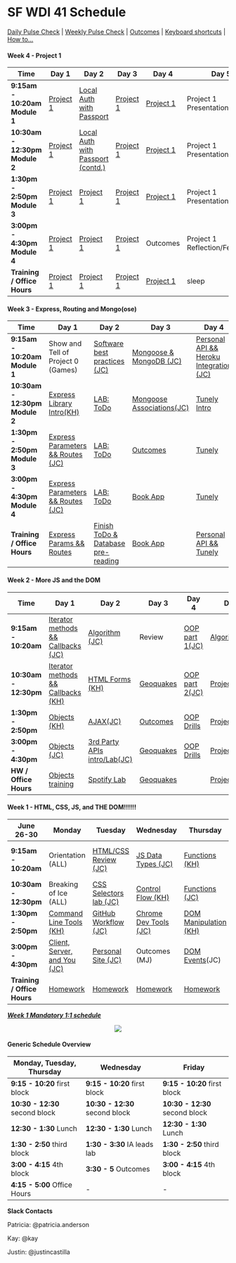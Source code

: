 
# SF WDI 41 Schedule

[Daily Pulse Check](https://docs.google.com/forms/d/e/1FAIpQLSe7KpquxAEpvf5gCdfEbt4RIFbmkiTKL8i_-P_9bcvG5zxnQQ/viewform?usp=sf_link)  |  [Weekly Pulse Check](https://docs.google.com/forms/d/e/1FAIpQLSdxQZMEgy4TwwWNGDWn5aRFEj5CEZW9a6oNOVCg69ReP3-U6w/viewform?usp=sf_link)  |  [Outcomes](https://github.com/sf-wdi-39/outcomes/wiki)  |  [Keyboard shortcuts](https://github.com/SF-WDI-LABS/how-to/blob/master/keyboard-shorcuts.md)  |  [How to...](https://github.com/SF-WDI-LABS/how-to)

#### Week 4 - Project 1
<table><thead>
<tr>
<th>Time</th>
<th>Day 1</th>
<th>Day 2</th>
<th>Day 3</th>
<th>Day 4</th>
<th>Day  5</th>
</tr>
</thead><tbody>
<tr>
<td><strong>9:15am - 10:20am Module 1</strong></td>
<td><a href="https://github.com/sf-wdi-36/project-01">Project 1</a></td>
<td><a href="https://github.com/SF-WDI-LABS/node-express-local-auth">Local Auth with Passport</a></td>

<td><a href="https://github.com/sf-wdi-36/project-01">Project 1</a></td>
<td><a href="https://github.com/sf-wdi-36/project-01">Project 1</a></td>
<td>Project 1 Presentations</td>
</tr>
<tr>
<td><strong>10:30am - 12:30pm Module 2</strong></td>
<td><a href="https://github.com/sf-wdi-36/project-01">Project 1</a></td>
<td><a href="https://github.com/SF-WDI-LABS/node-express-local-auth">Local Auth with Passport (contd.)</a></td>

<td><a href="https://github.com/sf-wdi-36/project-01">Project 1</a></td>
<td><a href="https://github.com/sf-wdi-36/project-01">Project 1</a></td>
<td>Project 1 Presentations</td>
</tr>
<tr>
<td><strong>1:30pm - 2:50pm Module 3</strong></td>
<td><a href="https://github.com/sf-wdi-36/project-01">Project 1</a></td>
<td><a href="https://github.com/sf-wdi-36/project-01">Project 1</a></td>
<td><a href="https://github.com/sf-wdi-36/project-01">Project 1</a></td>
<td><a href="https://github.com/sf-wdi-36/project-01">Project 1</a></td>
<td>Project 1 Presentations</td>
</tr>
<tr>
<td><strong>3:00pm - 4:30pm Module 4</strong></td>
<td><a href="https://github.com/sf-wdi-36/project-01">Project 1</a></td>
<td><a href="https://github.com/sf-wdi-36/project-01">Project 1</a></td>
<td><a href="https://github.com/sf-wdi-36/project-01">Project 1</a></td>
<td>Outcomes</td>
<td>Project 1 Reflection/Feedback</td>
</tr>
<tr>
<td><strong>Training / Office Hours</strong></td>
<td><a href="https://github.com/sf-wdi-36/project-01">Project 1</a></td>
<td><a href="https://github.com/sf-wdi-36/project-01">Project 1</a></td>
<td><a href="https://github.com/sf-wdi-36/project-01">Project 1</a></td>
<td><a href="https://github.com/sf-wdi-36/project-01">Project 1</a></td>
<td>sleep</td>
</tr>
</tbody></table>

#### Week 3 - Express, Routing and Mongo(ose)
<table><thead>
<tr>
<th>Time</th>
<th>Day 1</th>
<th>Day 2</th>
<th>Day 3</th>
<th>Day 4</th>
<th>Day  5</th>
</tr>
</thead><tbody>
<tr>
<td><strong>9:15am - 10:20am Module 1</strong></td>
<td>Show and Tell of Project 0 (Games)</td>
<td><a href="https://github.com/sf-wdi-labs/software-development-best-practices">Software best practices (JC)</a></td>
<td><a href="https://github.com/sf-wdi-labs/js-intro-mongoDB">Mongoose & MongoDB (JC)</a></td>
<td><a href="https://github.com/sf-wdi-36/express-personal-api">Personal API && Heroku Integration (JC)</a></td>
<td><a href="https://github.com/sf-wdi-36/tunely">Tunely</a></td>
</tr>
<tr>
<td><strong>10:30am - 12:30pm Module 2</strong></td>
<td><a href="https://github.com/sf-wdi-labs/js-intro-express">Express Library Intro(KH)</a></td>
<td><a href="https://github.com/sf-wdi-labs/test-driven-todo-api">LAB: ToDo</a></td>
<td><a href="https://github.com/sf-wdi-labs/mongoose-associations">Mongoose Associations(JC)</a></td>
<td><a href="https://github.com/sf-wdi-labs/tunely">Tunely Intro</a></td>
<td><a href="https://github.com/sf-wdi-labs/tunely">Tunely</a></td>
</tr>
<tr>
<td><strong>1:30pm - 2:50pm Module 3</strong></td>
<td><a href="https://github.com/sf-wdi-labs/express-dynamic-routes">Express Parameters && Routes (JC)</a></td>
<td><a href="https://github.com/sf-wdi-labs/test-driven-todo-api">LAB: ToDo</a></td>
<td><a href="https://github.com/sf-wdi-36/mongoose-books-app">Outcomes</a></td>
<td><a href="https://github.com/sf-wdi-labs/tunely">Tunely</a></td>
<td><a href="https://github.com/sf-wdi-labs/github-collaboration">Github Collaboration (both)</a></td>
</tr>
<tr>
<td><strong>3:00pm - 4:30pm Module 4</strong></td>
<td><a href="https://github.com/sf-wdi-labs/express-dynamic-routes">Express Parameters && Routes (JC)</a></td>
<td><a href="https://github.com/sf-wdi-labs/test-driven-todo-api">LAB: ToDo</a></td>
<td><a href="https://github.com/sf-wdi-36/mongoose-books-app">Book App</a></td>
<td><a href="https://github.com/sf-wdi-labs/tunely">Tunely</a></td>
<td><a href="https://github.com/sf-wdi-36/project-01">Project 1 Intro(both)</a></td>
</tr>
<tr>
<td><strong>Training / Office Hours</strong></td>
<td><a href="https://github.com/sf-wdi-36/schedule-36/blob/master/homework/week3.md#day-1">Express Params && Routes</a></td>
<td><a href="https://github.com/sf-wdi-36/schedule-36/blob/master/homework/week3.md#day-2">Finish ToDo & Database pre-reading</a></td>
<td><a href="https://github.com/sf-wdi-36/schedule-36/blob/master/homework/week3.md#day-3">Book App</a></td>
<td><a href="https://github.com/sf-wdi-36/schedule-36/blob/master/homework/week3.md#day-3">Personal API && Tunely</a></td>
<td><a href="https://github.com/sf-wdi-36/schedule-36/blob/master/homework/week3.md#day-5">Project 1</a></td>
</tr>
</tbody></table>

#### Week 2 - More JS and the DOM
<table><thead>
<tr>
<th>Time</th>
<th>Day 1</th>
<th>Day 2</th>
<th>Day 3</th>
<th>Day 4</th>
<th>Day  5</th>
</tr>
</thead><tbody>
<tr>
<td><strong>9:15am - 10:20am</strong></td>
<td><a href="https://github.com/SF-WDI-LABS/iterator-methods">Iterator methods && Callbacks (JC)</a></td>
<td><a href="https://github.com/SF-WDI-LABS/js-algorithms-drills/tree/master/palindromes">Algorithm (JC)</a></td>
<td>Review</td>
<td><a href="https://github.com/SF-WDI-LABS/js-oop-flower-power">OOP part 1(JC)</a></td>
<td><a href="https://github.com/SF-WDI-LABS/js-algorithms-drills/tree/master/duplicate-in-array">Algorithm(KH)</a></td>
</tr>
<tr>
<td><strong>10:30am - 12:30pm</strong></td>
<td><a href="https://github.com/SF-WDI-LABS/iterator-methods">Iterator methods && Callbacks (KH)</a></td>
<td><a href="https://github.com/SF-WDI-LABS/html-forms">HTML Forms (KH)</a></td>
<td><a href="https://github.com/SF-WDI-LABS/geoquakes">Geoquakes</a></td>
<td><a href="https://github.com/SF-WDI-LABS/js-oop-flower-power">OOP part 2(JC)</a></td>
<td><a href="https://github.com/sf-wdi-36/project-00">Project 0 intro</a></td>
</tr>
<tr>
<td><strong>1:30pm - 2:50pm</strong></td>
<td><a href="https://github.com/SF-WDI-LABS/js-objects">Objects (KH)</a></td>
<td><a href="https://github.com/SF-WDI-LABS/intro-ajax">AJAX(JC)</a></td>
<td><a href="https://github.com/SF-WDI-LABS/geoquakes">Outcomes</a></td>
<td><a href="https://github.com/SF-WDI-LABS/oop-game-training">OOP Drills</a></td>
<td><a href="https://github.com/sf-wdi-36/project-00">Project 0</a></td>
</tr>
<tr>
<td><strong>3:00pm - 4:30pm</strong></td>
<td><a href="https://github.com/SF-WDI-LABS/js-objects">Objects (JC)</a></td>
<td><a href="https://github.com/SF-WDI-LABS/giffaw ">3rd Party APIs intro/Lab(JC)</a></td>
<td><a href="https://github.com/SF-WDI-LABS/geoquakes">Geoquakes</a></td>
<td><a href="https://github.com/SF-WDI-LABS/oop-game-training">OOP Drills</a></td>
<td><a href="https://github.com/sf-wdi-36/project-00">Project 0</a></td>
</tr>
<tr>
<td><strong>HW / Office Hours</strong></td>
<td><a href="https://github.com/sf-wdi-36/schedule-36/blob/master/homework/week2.md#day-1">Objects training</a></td>
<td><a href="https://github.com/sf-wdi-36/schedule-36/blob/master/homework/week2.md#day-2">Spotify Lab</a></td>
<td><a href="https://github.com/sf-wdi-36/schedule-36/blob/master/homework/week2.md#day-3">Geoquakes</a></td>
<td><a href="https://github.com/sf-wdi-36/schedule-36/blob/master/homework/week2.md#day-4"></a></td>
<td><a href="https://github.com/sf-wdi-36/schedule-36/blob/master/homework/week2.md#day-5">Project 0</a></td>
</tr>
</tbody></table>

#### Week 1 - HTML, CSS, JS, and THE DOM!!!!!!
<table><thead>
   <tr>
      <th>June 26-30</th>
      <th> Monday </th>
      <th> Tuesday </th>
      <th> Wednesday </th>
      <th> Thursday </th>
      <th> Friday </th>
</tr>
</thead><tbody>
<tr>
<td><strong>9:15am - 10:20am</strong></td>
<td>Orientation (ALL) </td>
<td><a href="https://github.com/sf-wdi-labs/html-css-review">HTML/CSS Review (JC)</a></td>
<td><a href="https://github.com/sf-wdi-labs/js-data-types">JS Data Types (JC)</a></td>
<td><a href="https://github.com/sf-wdi-labs/js-functions">Functions (KH)</a></td>
<td>Personal Site Show && Tell (ALL)</td>
</tr>

<tr>
<td><strong>10:30am - 12:30pm</strong></td>
<td>Breaking of Ice (ALL)</td>
<td><a href="https://github.com/SF-WDI-LABS/css-selectors-and-classes-lab
">CSS Selectors lab (JC)</a> </td>
<td><a href="https://github.com/sf-wdi-labs/js-control-flow">Control Flow (KH)</a></td>
<td><a href="https://github.com/sf-wdi-labs/js-functions">Functions (JC)</a></td>
<td>Review (ALL)</td>
</tr>

<tr>
<td><strong>1:30pm - 2:50pm</strong></td>
<td><a href="https://github.com/SF-WDI-LABS/command-line">Command Line Tools (KH)</a></td>
<td><a href="https://github.com/sf-wdi-labs/git-github">GitHub Workflow (JC)</a></td>
<td><a href="https://github.com/SF-WDI-LABS/dev-tools">Chrome Dev Tools (JC) </a></td>
<td><a href="https://github.com/SF-WDI-LABS/dom-manipulation">DOM Manipulation (KH)</a></td>
<td><a href="https://github.com/SF-WDI-LABS/bootstrap">Bootstrap (JC)</a></td>
</tr>

<tr>
<td><strong>3:00pm - 4:30pm</strong></td>
<td><a href="https://github.com/SF-WDI-LABS/the-client-the-server-and-you/blob/master/README.md">Client, Server, and You (JC) </a></td>
<td><a href="https://github.com/SF-WDI-LABS/personal-portfolio">Personal Site (JC)</a></td>
<td>Outcomes (MJ)</td>
<td><a href="https://github.com/sf-wdi-labs/dom-events-jquery">DOM Events</a>(JC)</td>
<td><a href="https://github.com/SF-WDI-LABS/tic-tac-toe"</a>TicTacToe Intro(JC)</td>
</tr>

<tr>
<td><strong>Training / Office Hours</strong></td>
<td><a href="homework/week-01.md">Homework</a></td>
<td><a href="homework/week-01.md">Homework</a></td>
<td><a href="homework/week-01.md">Homework</a></td>
<td><a href="homework/week-01.md">Homework</a></td>
<td><a href="homework/week-01.md">Homework</a></td>
</tr>
</tbody></table>


***<a href="https://docs.google.com/a/generalassemb.ly/spreadsheets/d/1OLokItvRDBU2BEpVQ3Qr1DWyk9DEdY9Gj6YVr1Pxo_Y/edit?usp=sharing">Week 1 Mandatory 1:1 schedule</a>***

<p align="center">
<img src="PhotoFunia-1497888882.gif" >
</p>

#### Generic Schedule Overview

 Monday, Tuesday, Thursday  | Wednesday | Friday
  ------------------ | ----- | ----
   **9:15 - 10:20** first block   | **9:15 - 10:20** first block     | **9:15 - 10:20** first block
 **10:30 - 12:30** second block    | **10:30 - 12:30** second block     | **10:30 - 12:30** second block
  **12:30 - 1:30** Lunch         | **12:30 - 1:30** Lunch          | **12:30 - 1:30** Lunch
  **1:30 - 2:50** third block      | **1:30 - 3:30** IA leads lab   | **1:30 - 2:50** third block
  **3:00 - 4:15** 4th block     | **3:30 - 5** Outcomes  | **3:00 - 4:15** 4th block
**4:15 - 5:00** Office Hours   | - | -


**Slack Contacts**  

Patricia: @patricia.anderson 

Kay: @kay 


Justin: @justincastilla
